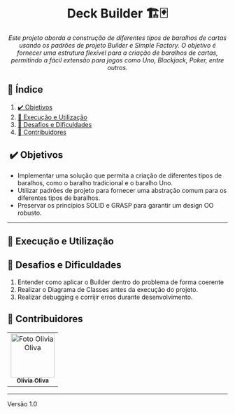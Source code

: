 <h1 align="center" style="font-weight: bold;">Deck Builder 🏗️🃏</h1>

<p align="center"><i>Este projeto aborda a construção de diferentes tipos de baralhos de cartas usando os padrões de projeto Builder e Simple Factory. O objetivo é fornecer uma estrutura flexível para a criação de baralhos de cartas, permitindo a fácil extensão para jogos como Uno, Blackjack, Poker, entre outros.</i></p>

## 📖 Índice

1. [✔️️ Objetivos](#-objetivos)
3. [🚀 Execução e Utilização](#-execução-e-utilização)
4. [🚧 Desafios e Dificuldades](#-desafios-e-dificuldades)
5. [👥 Contribuidores](#-contribuidores)

## ️ ✔️ Objetivos

- Implementar uma solução que permita a criação de diferentes tipos de baralhos, como o baralho tradicional e o baralho Uno.
- Utilizar padrões de projeto para fornecer uma abstração comum para os diferentes tipos de baralhos.
- Preservar os princípios SOLID e GRASP para garantir um design OO robusto.


---

## 🚀 Execução e Utilização



## 🚧 Desafios e Dificuldades

1. Entender como aplicar o Builder dentro do problema de forma coerente
2. Realizar o Diagrama de Classes antes da execução do projeto.
3. Realizar debugging e corrijir erros durante desenvolvimento.

## 👥 Contribuidores

<table>
  <tr>
    <td align="center">
      <a href="https://github.com/oliviaoliva" title="GitHub">
        <img src="https://avatars.githubusercontent.com/u/89538707?v=4" width="100px;" alt="Foto Olivia Oliva"/><br>
        <sub>
          <b>Olivia Oliva</b>
        </sub>
      </a>
    </td>
  </tr>
</table>

---
Versão 1.0